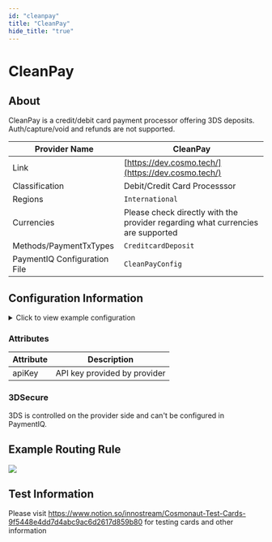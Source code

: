 ```yaml
--- 
id: "cleanpay" 
title: "CleanPay"
hide_title: "true"
--- 
```



# CleanPay

## About
CleanPay is a credit/debit card payment processor offering 3DS deposits. Auth/capture/void and refunds are not supported.

| Provider Name                | CleanPay                                                                        |
|------------------------------|---------------------------------------------------------------------------------|
| Link                         | [https://dev.cosmo.tech/](https://dev.cosmo.tech/)                              |
| Classification               | Debit/Credit Card Processsor                                                    |
| Regions                      | `International`                                                                 |
| Currencies                   | Please check directly with the provider regarding what currencies are supported |
| Methods/PaymentTxTypes       | `CreditcardDeposit`                                                             |
| PaymentIQ Configuration File | `CleanPayConfig`                                                                |

## Configuration Information
<details>
<summary>Click to view example configuration</summary>
<br/>

```xml
<com.devcode.paymentiq.integration.cleanpay.CleanPayConfig>
  <enabled>true</enabled>
  <useViqProxy>true</useViqProxy>
  <accounts>
    <entry>
     <string>default</string>
     <account>
        <apiKey>??????</apiKey>
        <supportedCurrencies>???|???</supportedCurrencies>
     </account>
    </entry>
  </accounts>
</com.devcode.paymentiq.integration.cleanpay.CleanPayConfig>
```

</details>

### Attributes


| Attribute | Description                  |
|-----------|------------------------------|
| apiKey    | API key provided by provider |

### 3DSecure
3DS is controlled on the provider side and can't be configured in PaymentIQ.

## Example Routing Rule
![](/img/providers/routing/cleanpay.png)

## Test Information

Please visit https://www.notion.so/innostream/Cosmonaut-Test-Cards-9f5448e4dd7d4abc9ac6d2617d859b80 for testing cards and other information
